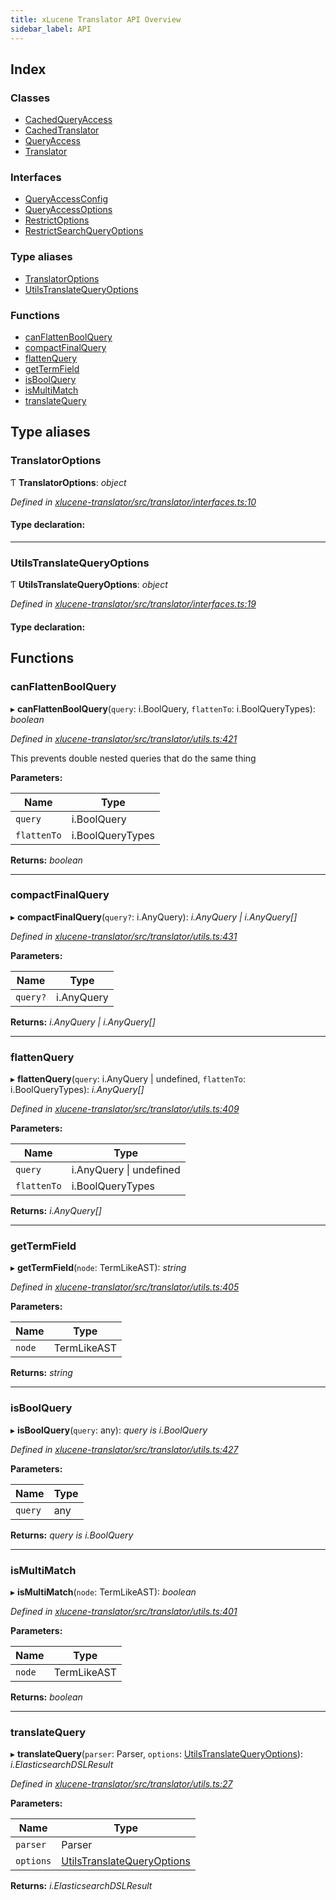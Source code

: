```yaml
---
title: xLucene Translator API Overview
sidebar_label: API
---
```


## Index

### Classes

* [CachedQueryAccess](classes/cachedqueryaccess.md)
* [CachedTranslator](classes/cachedtranslator.md)
* [QueryAccess](classes/queryaccess.md)
* [Translator](classes/translator.md)

### Interfaces

* [QueryAccessConfig](interfaces/queryaccessconfig.md)
* [QueryAccessOptions](interfaces/queryaccessoptions.md)
* [RestrictOptions](interfaces/restrictoptions.md)
* [RestrictSearchQueryOptions](interfaces/restrictsearchqueryoptions.md)

### Type aliases

* [TranslatorOptions](overview.md#translatoroptions)
* [UtilsTranslateQueryOptions](overview.md#utilstranslatequeryoptions)

### Functions

* [canFlattenBoolQuery](overview.md#canflattenboolquery)
* [compactFinalQuery](overview.md#compactfinalquery)
* [flattenQuery](overview.md#flattenquery)
* [getTermField](overview.md#gettermfield)
* [isBoolQuery](overview.md#isboolquery)
* [isMultiMatch](overview.md#ismultimatch)
* [translateQuery](overview.md#translatequery)

## Type aliases

###  TranslatorOptions

Ƭ **TranslatorOptions**: *object*

*Defined in [xlucene-translator/src/translator/interfaces.ts:10](https://github.com/terascope/teraslice/blob/b843209f9/packages/xlucene-translator/src/translator/interfaces.ts#L10)*

#### Type declaration:

___

###  UtilsTranslateQueryOptions

Ƭ **UtilsTranslateQueryOptions**: *object*

*Defined in [xlucene-translator/src/translator/interfaces.ts:19](https://github.com/terascope/teraslice/blob/b843209f9/packages/xlucene-translator/src/translator/interfaces.ts#L19)*

#### Type declaration:

## Functions

###  canFlattenBoolQuery

▸ **canFlattenBoolQuery**(`query`: i.BoolQuery, `flattenTo`: i.BoolQueryTypes): *boolean*

*Defined in [xlucene-translator/src/translator/utils.ts:421](https://github.com/terascope/teraslice/blob/b843209f9/packages/xlucene-translator/src/translator/utils.ts#L421)*

This prevents double nested queries that do the same thing

**Parameters:**

Name | Type |
------ | ------ |
`query` | i.BoolQuery |
`flattenTo` | i.BoolQueryTypes |

**Returns:** *boolean*

___

###  compactFinalQuery

▸ **compactFinalQuery**(`query?`: i.AnyQuery): *i.AnyQuery | i.AnyQuery[]*

*Defined in [xlucene-translator/src/translator/utils.ts:431](https://github.com/terascope/teraslice/blob/b843209f9/packages/xlucene-translator/src/translator/utils.ts#L431)*

**Parameters:**

Name | Type |
------ | ------ |
`query?` | i.AnyQuery |

**Returns:** *i.AnyQuery | i.AnyQuery[]*

___

###  flattenQuery

▸ **flattenQuery**(`query`: i.AnyQuery | undefined, `flattenTo`: i.BoolQueryTypes): *i.AnyQuery[]*

*Defined in [xlucene-translator/src/translator/utils.ts:409](https://github.com/terascope/teraslice/blob/b843209f9/packages/xlucene-translator/src/translator/utils.ts#L409)*

**Parameters:**

Name | Type |
------ | ------ |
`query` | i.AnyQuery &#124; undefined |
`flattenTo` | i.BoolQueryTypes |

**Returns:** *i.AnyQuery[]*

___

###  getTermField

▸ **getTermField**(`node`: TermLikeAST): *string*

*Defined in [xlucene-translator/src/translator/utils.ts:405](https://github.com/terascope/teraslice/blob/b843209f9/packages/xlucene-translator/src/translator/utils.ts#L405)*

**Parameters:**

Name | Type |
------ | ------ |
`node` | TermLikeAST |

**Returns:** *string*

___

###  isBoolQuery

▸ **isBoolQuery**(`query`: any): *query is i.BoolQuery*

*Defined in [xlucene-translator/src/translator/utils.ts:427](https://github.com/terascope/teraslice/blob/b843209f9/packages/xlucene-translator/src/translator/utils.ts#L427)*

**Parameters:**

Name | Type |
------ | ------ |
`query` | any |

**Returns:** *query is i.BoolQuery*

___

###  isMultiMatch

▸ **isMultiMatch**(`node`: TermLikeAST): *boolean*

*Defined in [xlucene-translator/src/translator/utils.ts:401](https://github.com/terascope/teraslice/blob/b843209f9/packages/xlucene-translator/src/translator/utils.ts#L401)*

**Parameters:**

Name | Type |
------ | ------ |
`node` | TermLikeAST |

**Returns:** *boolean*

___

###  translateQuery

▸ **translateQuery**(`parser`: Parser, `options`: [UtilsTranslateQueryOptions](overview.md#utilstranslatequeryoptions)): *i.ElasticsearchDSLResult*

*Defined in [xlucene-translator/src/translator/utils.ts:27](https://github.com/terascope/teraslice/blob/b843209f9/packages/xlucene-translator/src/translator/utils.ts#L27)*

**Parameters:**

Name | Type |
------ | ------ |
`parser` | Parser |
`options` | [UtilsTranslateQueryOptions](overview.md#utilstranslatequeryoptions) |

**Returns:** *i.ElasticsearchDSLResult*
